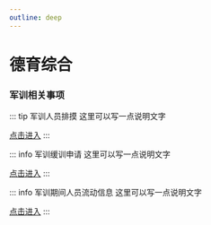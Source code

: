 ```yaml
---
outline: deep
---
```


# 德育综合

### 军训相关事项 <Badge type="warning" text="beta" />

::: tip 军训人员排摸
这里可以写一点说明文字

[点击进入](https://t56wl620m8.jiandaoyun.com/f/66a8fd30f290bb1df2a01cff)
:::

::: info 军训缓训申请
这里可以写一点说明文字

[点击进入](https://t56wl620m8.jiandaoyun.com/f/66a8feeb6ca9fcbb3ece21b6)
:::

::: info 军训期间人员流动信息
这里可以写一点说明文字

[点击进入](https://t56wl620m8.jiandaoyun.com/f/66a8fe096ca9fcbb3ecd730c)
:::

